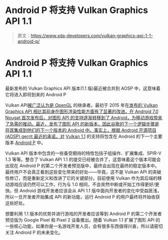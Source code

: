 # Android P 将支持 Vulkan Graphics API 1.1

> 原文：<https://www.xda-developers.com/vulkan-graphics-api-1-1-android-p/>

# Android P 将支持 Vulkan Graphics API 1.1

最新发布的 Vulkan Graphics API 版本(1.1 版)最近被合并到 AOSP 中，这意味着它将进入即将到来的 Android P

Vulkan API[被广泛认为是 OpenGL](https://www.xda-developers.com/vulkan-api-means-more-control-but-not-outright-replacement-of-opengl/) 的继承者。最初于 2015 年在[发布的 Vulkan Graphics API 相比其前身在图形渲染性能方面有了显著的改进。在 Android 7.0 Nougat 首次发布后，对图形 API 的支持逐渐转移到了 Android，为移动游戏带来了急需的推动。最近，发布了图形 API 的新版本，因此谷歌的下一个逻辑步骤是将其集成到他们的下一个版本的 Android 中。事实上，根据 Android 开源项目(AOSP) gerrit 最近的承诺，对](https://www.xda-developers.com/xda-external-link/vulkan-1-0-graphics-api-release-is-imminent-says-khronos-working-group/) [Vulkan 1.1](https://www.xda-developers.com/khronos-group-vulkan-1-1-specs/) 的支持将包含在 Android 的下一个主要版本 [Android P](https://www.xda-developers.com/android-p-developer-preview-1-google-pixel-xl-pixel-2-xl/) 中。

Vulkan API 版本中包含的一些备受期待的特性包括子组操作、扩展集成、SPIR-V 1.3 等等。整合了 Vulkan API 1.1 的提交已经被合并了，这意味着这个版本可能会出现在 Android P 的第二个开发者预览版中，最终会出现在最终的稳定版本中。最终用户不会真正看到这些变化带来的好处——毕竟，这不是 Vulkan API 的突破性修订，而是重新定义和改进了它的关键部分。目前使用 Vulkan 作为其后端的移动游戏应该仍然可以工作，行为与 1.0 相同，不会突然中断或开始工作得更好/更快。但 Android 游戏开发者应该会从 API 1.1 版中面向开发者的变化中受益匪浅，所以一旦开发者开始集成 API 的新功能，运行 Android P 的用户最终将开始收获这些好处。

想要利用 1.1 版本的优势并进行游戏的开发者应该等到 Android P 的第二个开发者预览版为 Google Pixel 和 Pixel 2 设备推出。随着 Vulkan 1.1 扩展了图形 API 的一些核心功能，如果你是一名游戏开发人员，会有很多东西值得兴奋，所以请密切关注 Android P 的未来变化。
